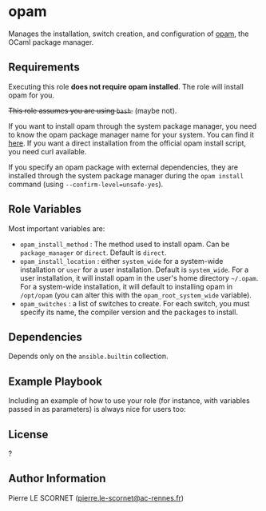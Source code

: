 opam
=========

Manages the installation, switch creation, and configuration of [opam](https://opam.ocaml.org/), the OCaml package manager.

Requirements
------------

Executing this role **does not require opam installed**. The role will install opam for you.

~~This role assumes you are using `bash`.~~ (maybe not).

If you want to install opam through the system package manager, you need to know the opam package manager name for your system. You can find it [here](https://opam.ocaml.org/doc/Install.html). If you want a direct installation from the official opam install script, you need curl available.

If you specify an opam package with external dependencies, they are installed through the system package manager during the `opam install` command (using `--confirm-level=unsafe-yes`).

Role Variables
--------------

Most important variables are:
- `opam_install_method` : The method used to install opam. Can be `package_manager` or `direct`. Default is `direct`.
- `opam_install_location` : either `system_wide` for a system-wide installation or `user` for a user installation. Default is `system_wide`. For a user installation, it will install opam in the user's home directory `~/.opam`. For a system-wide installation, it will default to installing opam in `/opt/opam` (you can alter this with the `opam_root_system_wide` variable).
- `opam_switches` : a list of switches to create. For each switch, you must specify its name, the compiler version and the packages to install.

Dependencies
------------

Depends only on the `ansible.builtin` collection.

Example Playbook
----------------

Including an example of how to use your role (for instance, with variables passed in as parameters) is always nice for users too:

<!-- TODO -->

License
-------

?

Author Information
------------------

Pierre LE SCORNET (pierre.le-scornet@ac-rennes.fr)